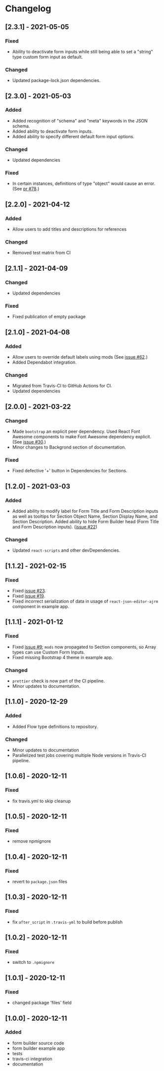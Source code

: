# Changelog

## [2.3.1] - 2021-05-05

### Fixed

- Ability to deactivate form inputs while still being able to set a "string" type custom form input as default.

### Changed

- Updated package-lock.json dependencies.

## [2.3.0] - 2021-05-03

### Added

- Added recognition of "schema" and "meta" keywords in the JSON schema.
- Added ability to deactivate form inputs.
- Added ability to specify different default form input options.

### Changed

- Updated dependencies

### Fixed

- In certain instances, definitions of type "object" would cause an error. (See [pr #78](https://github.com/ginkgobioworks/react-json-schema-form-builder/pull/78).)

## [2.2.0] - 2021-04-12

### Added

- Allow users to add titles and descriptions for references

### Changed

- Removed test matrix from CI

## [2.1.1] - 2021-04-09

### Changed

- Updated dependencies

### Fixed

- Fixed publication of empty package

## [2.1.0] - 2021-04-08

### Added

- Allow users to override default labels using mods (See [issue #62](https://github.com/ginkgobioworks/react-json-schema-form-builder/issues/62).)
- Added Dependabot integration.

### Changed

- Migrated from Travis-CI to GitHub Actions for CI.
- Updated dependencies

## [2.0.0] - 2021-03-22

### Changed

- Made `bootstrap` an explicit peer dependency. Used React Font Awesome components to make Font Awesome dependency explicit. (See [issue #30](https://github.com/ginkgobioworks/react-json-schema-form-builder/issues/30).)
- Minor changes to Backgrond section of documentation.

### Fixed

- Fixed defective '+' button in Dependencies for Sections.

## [1.2.0] - 2021-03-03

### Added

- Added ability to modify label for Form Title and Form Description inputs as well as tooltips for Section Object Name, Section Display Name, and Section Description. Added ability to hide Form Builder head (Form Title and Form Description inputs). ([issue #22](https://github.com/ginkgobioworks/react-json-schema-form-builder/issues/22))

### Changed

- Updated `react-scripts` and other devDependencies.

## [1.1.2] - 2021-02-15

### Fixed

- Fixed [issue #23](https://github.com/ginkgobioworks/react-json-schema-form-builder/issues/23).
- Fixed [issue #19](https://github.com/ginkgobioworks/react-json-schema-form-builder/issues/19).
- Fixed incorrect serialization of data in usage of `react-json-editor-ajrm` component in example app.

## [1.1.1] - 2021-01-12

### Fixed

- Fixed [issue #9](https://github.com/ginkgobioworks/react-json-schema-form-builder/issues/9); `mods` now propagated to Section components, so Array types can use Custom Form Inputs.
- Fixed missing Bootstrap 4 theme in example app.

### Changed

- `prettier` check is now part of the CI pipeline.
- Minor updates to documentation.

## [1.1.0] - 2020-12-29

### Added

- Added Flow type definitions to repository.

### Changed

- Minor updates to documentation
- Parallelized test jobs covering multiple Node versions in Travis-CI pipeline.

## [1.0.6] - 2020-12-11

### Fixed

- fix travis.yml to skip cleanup

## [1.0.5] - 2020-12-11

### Fixed

- remove npmignore

## [1.0.4] - 2020-12-11

### Fixed

- revert to `package.json` files

## [1.0.3] - 2020-12-11

### Fixed

- fix `after_script` in `.travis-yml` to build before publish

## [1.0.2] - 2020-12-11

### Fixed

- switch to `.npmignore`

## [1.0.1] - 2020-12-11

### Fixed

- changed package 'files' field

## [1.0.0] - 2020-12-11

### Added

- form builder source code
- form builder example app
- tests
- travis-ci integration
- documentation
